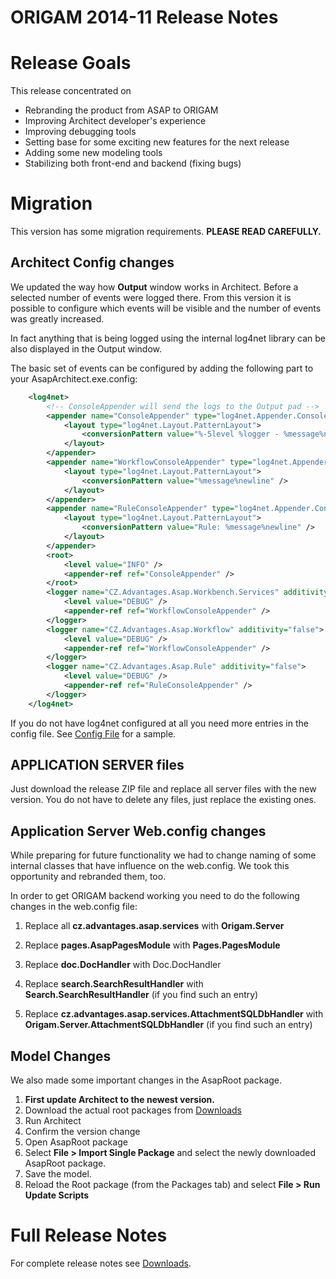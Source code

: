# ORIGAM 2014-11 Release Notes

# Release Goals

This release concentrated on

-   Rebranding the product from ASAP to ORIGAM
-   Improving Architect developer's experience
-   Improving debugging tools
-   Setting base for some exciting new features for the next release
-   Adding some new modeling tools
-   Stabilizing both front-end and backend (fixing bugs)

# Migration

This version has some migration requirements. **PLEASE READ CAREFULLY.**

## **Architect Config changes**

We updated the way how **Output** window works in Architect. Before a selected number of events were logged there. From this version it is possible to configure which events will be visible and the number of events was greatly increased.

In fact anything that is being logged using the internal log4net library can be also displayed in the Output window.

The basic set of events can be configured by adding the following part to your AsapArchitect.exe.config:

``` xml
    <log4net>
        <!-- ConsoleAppender will send the logs to the Output pad -->
        <appender name="ConsoleAppender" type="log4net.Appender.ConsoleAppender">
            <layout type="log4net.Layout.PatternLayout">
                <conversionPattern value="%-5level %logger - %message%newline" />
            </layout>
        </appender>
        <appender name="WorkflowConsoleAppender" type="log4net.Appender.ConsoleAppender">
            <layout type="log4net.Layout.PatternLayout">
                <conversionPattern value="%message%newline" />
            </layout>
        </appender>
        <appender name="RuleConsoleAppender" type="log4net.Appender.ConsoleAppender">
            <layout type="log4net.Layout.PatternLayout">
                <conversionPattern value="Rule: %message%newline" />
            </layout>
        </appender>
        <root>
            <level value="INFO" />
            <appender-ref ref="ConsoleAppender" />
        </root>
        <logger name="CZ.Advantages.Asap.Workbench.Services" additivity="false">
            <level value="DEBUG" />
            <appender-ref ref="WorkflowConsoleAppender" />
        </logger>
        <logger name="CZ.Advantages.Asap.Workflow" additivity="false">
            <level value="DEBUG" />
            <appender-ref ref="WorkflowConsoleAppender" />
        </logger>
        <logger name="CZ.Advantages.Asap.Rule" additivity="false">
            <level value="DEBUG" />
            <appender-ref ref="RuleConsoleAppender" />
        </logger>
    </log4net>
```

If you do not have log4net configured at all you need more entries in the config file. See [Config File](/t/Config-File) for a sample.

## **APPLICATION SERVER files**

Just download the release ZIP file and replace all server files with the new version. You do not have to delete any files, just replace the existing ones.

## **Application Server Web.config changes**

While preparing for future functionality we had to change naming of some internal classes that have influence on the web.config. We took this opportunity and rebranded them, too.

In order to get ORIGAM backend working you need to do the following changes in the web.config file:

1.  Replace all **cz.advantages.asap.services** with **Origam.Server**

2.  Replace **pages.AsapPagesModule** with **Pages.PagesModule**

3.  Replace **doc.DocHandler** with Doc.DocHandler

4.  Replace **search.SearchResultHandler** with **Search.SearchResultHandler** (if you find such an entry)

5.  Replace **cz.advantages.asap.services.AttachmentSQLDbHandler** with **Origam.Server.AttachmentSQLDbHandler** (if you find such an entry)

## Model Changes

We also made some important changes in the AsapRoot package.

1.  **First update Architect to the newest version.**
2.  Download the actual root packages from [Downloads](https://origam.com/download/index)
3.  Run Architect
4.  Confirm the version change
5.  Open AsapRoot package
6.  Select **File \> Import Single Package** and select the newly downloaded AsapRoot package.
7.  Save the model.
8.  Reload the Root package (from the Packages tab) and select **File \> Run Update Scripts**

# Full Release Notes

For complete release notes see [Downloads](https://origam.com/web/public/downloads).
